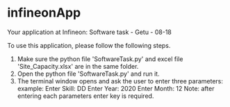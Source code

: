 # infineonApp
Your application at Infineon: Software task - Getu - 08-18

To use this application, please follow the following steps.
1. Make sure the python file 'SoftwareTask.py' and excel file 'Site_Capacity.xlsx' are in the same folder.
2. Open the python file 'SoftwareTask.py' and run it.
3. The terminal window opens and ask the user to enter three parameters:
	example:
		Enter Skill: DD
		Enter Year: 2020
		Enter Month: 12
	Note: after entering each parameters enter key is required.
	


